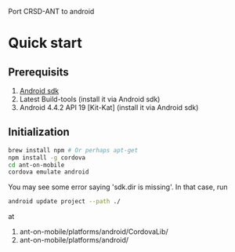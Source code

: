 Port CRSD-ANT to android

# Quick start
## Prerequisits
1. [Android sdk](http://developer.android.com/sdk/index.html)
2. Latest Build-tools (install it via Android sdk)
3. Android 4.4.2 API 19 [Kit-Kat] (install it via Android sdk)

## Initialization
```bash
brew install npm # Or perhaps apt-get
npm install -g cordova
cd ant-on-mobile
cordova emulate android
```

You may see some error saying 'sdk.dir is missing'. In that case, run
```bash
android update project --path ./
```
at
1. ant-on-mobile/platforms/android/CordovaLib/
2. ant-on-mobile/platforms/android/
